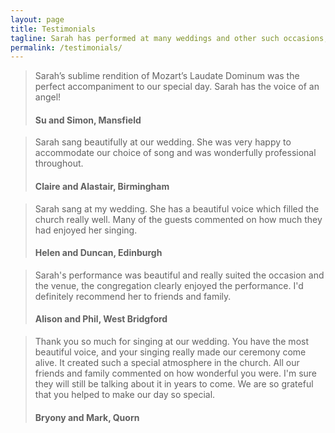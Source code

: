```yaml
---
layout: page
title: Testimonials
tagline: Sarah has performed at many weddings and other such occasions, here are just a few comments about some of her past performances
permalink: /testimonials/
---
```


> Sarah’s sublime rendition of Mozart’s Laudate Dominum was the perfect accompaniment to our special day. Sarah has the voice of an angel!
> #### Su and Simon, Mansfield

> Sarah sang beautifully at our wedding. She was very happy to accommodate our choice of song and was wonderfully professional throughout.
> #### Claire and Alastair, Birmingham

> Sarah sang at my wedding. She has a beautiful voice which filled the church really well. Many of the guests commented on how much they had enjoyed her singing.
> #### Helen and Duncan, Edinburgh

> Sarah's performance was beautiful and really suited the occasion and the venue, the congregation clearly enjoyed the performance. I'd definitely recommend her to friends and family.
> #### Alison and Phil, West Bridgford

> Thank you so much for singing at our wedding. You have the most beautiful voice, and your singing really made our ceremony come alive. It created such a special atmosphere in the church. All our friends and family commented on how wonderful you were. I'm sure they will still be talking about it in years to come. We are so grateful that you helped to make our day so special. 
> #### Bryony and Mark, Quorn